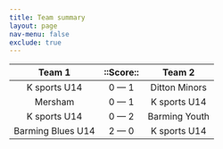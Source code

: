 ```yaml
---
title: Team summary
layout: page
nav-menu: false
exclude: true
---
```




|      Team 1       |  ::Score::  |    Team 2     |
|:-----------------:|:-----------:|:-------------:|
|   K sports U14    | 0 &mdash; 1 | Ditton Minors |
|      Mersham      | 0 &mdash; 1 | K sports U14  |
|   K sports U14    | 0 &mdash; 2 | Barming Youth |
| Barming Blues U14 | 2 &mdash; 0 | K sports U14  |

 <br /><br /><br />